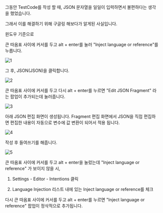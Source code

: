 그동안 TestCode를 작성 할 때, JSON 문자열을 일일이 입력하면서 불편하다는 생각을 했었습니다. 

그래서 이를 해결하기 위해 구글링 해보다가 알게된 사실입니다.

윈도우 기준으로

큰 따옴표 사이에 커서를 두고 alt + enter를 눌러 "Inject language or reference"를 누릅니다.

![1](https://user-images.githubusercontent.com/43127088/101363288-90532880-38e4-11eb-827c-6b4b68f99396.PNG)

그 후, JSON(JSON)을 클릭합니다.

![2](https://user-images.githubusercontent.com/43127088/101363382-afea5100-38e4-11eb-81f6-5a015d489d07.PNG)

큰 따옴표 사이에 커서를 두고 다시 alt + enter를 누르면 "Edit JSON Fragment" 라는 팝업이 추가되는데 눌러줍니다.

![3](https://user-images.githubusercontent.com/43127088/101363465-c7c1d500-38e4-11eb-8c77-92ee069933b4.PNG)

아래 JSON 편집 화면이 생성됩니다. Fragment 편집 화면에서 JSON을 직접 편집하면 편집한 내용이 자동으로 변수에 값 변환이 되어서 적용 됩니다.

![4](https://user-images.githubusercontent.com/43127088/101363584-ecb64800-38e4-11eb-98f3-9ee5e9e8952b.PNG)

작성 후 들여쓰기를 해줍니다.

![5](https://user-images.githubusercontent.com/43127088/101363668-00fa4500-38e5-11eb-9770-002693ef835f.PNG)



큰 따옴표 사이에 커서를 두고 alt + enter을 눌렀는데 "Inject language or reference" 가 보이지 않을 시,

1. Settings - Editor - Intentions 클릭

2. Language Injection 리스트 내에 있는 Inject language or reference를 체크


다시 큰 따옴표 사이에 커서를 두고 alt + enter를 누르면 "Inject language or reference" 팝업이 정삭적으로 추가됩니다.